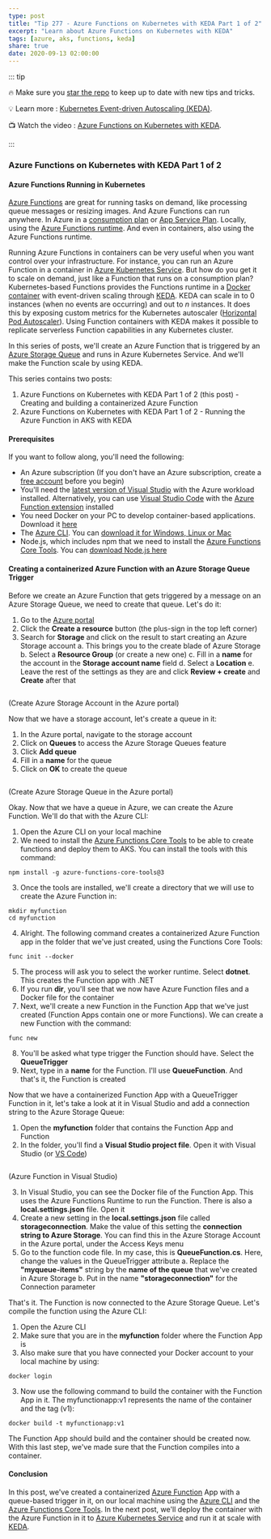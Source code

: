 ```yaml
---
type: post
title: "Tip 277 - Azure Functions on Kubernetes with KEDA Part 1 of 2"
excerpt: "Learn about Azure Functions on Kubernetes with KEDA"
tags: [azure, aks, functions, keda]
share: true
date: 2020-09-13 02:00:00
---
```


::: tip 

:fire: Make sure you [star the repo](http://azuredev.tips?WT.mc_id=azure-azuredevtips-azureappsdev) to keep up to date with new tips and tricks.

:bulb: Learn more : [Kubernetes Event-driven Autoscaling (KEDA)](https://keda.sh?WT.mc_id=other-azuredevtips-azureappsdev). 

:tv: Watch the video : [Azure Functions on Kubernetes with KEDA](https://www.youtube.com/watch?v=wSv67WeNqdQ&list=PLLasX02E8BPCNCK8Thcxu-Y-XcBUbhFWC&index=15&?WT.mc_id=youtube-azuredevtips-azureappsdev).

:::

### Azure Functions on Kubernetes with KEDA Part 1 of 2

#### Azure Functions Running in Kubernetes

[Azure Functions](https://azure.microsoft.com/services/functions?WT.mc_id=other-azuredevtips-azureappsdev) are great for running tasks on demand, like processing queue messages or resizing images. And Azure Functions can run anywhere. In Azure in a [consumption plan](https://docs.microsoft.com/azure/azure-functions/functions-scale#consumption-plan?WT.mc_id=azure-azuredevtips-azureappsdev) or [App Service Plan](https://docs.microsoft.com/azure/azure-functions/functions-scale#app-service-plan?WT.mc_id=azure-azuredevtips-azureappsdev). Locally, using the [Azure Functions runtime](https://docs.microsoft.com/azure/azure-functions/functions-runtime-overview). And even in containers, also using the Azure Functions runtime. 

Running Azure Functions in containers can be very useful when you want control over your infrastructure. For instance, you can run an Azure Function in a container in [Azure Kubernetes Service](https://azure.microsoft.com/services/kubernetes-service?WT.mc_id=other-azuredevtips-azureappsdev). But how do you get it to scale on demand, just like a Function that runs on a consumption plan? Kubernetes-based Functions provides the Functions runtime in a [Docker container](https://docs.microsoft.com/azure/azure-functions/functions-create-function-linux-custom-image?WT.mc_id=azure-azuredevtips-azureappsdev) with event-driven scaling through [KEDA](https://keda.sh?WT.mc_id=other-azuredevtips-azureappsdev). KEDA can scale in to 0 instances (when no events are occurring) and out to _n_ instances. It does this by exposing custom metrics for the Kubernetes autoscaler ([Horizontal Pod Autoscaler](https://kubernetes.io/docs/tasks/run-application/horizontal-pod-autoscale-walkthrough?WT.mc_id=other-azuredevtips-azureappsdev)). Using Function containers with KEDA makes it possible to replicate serverless Function capabilities in any Kubernetes cluster.

In this series of posts, we'll create an Azure Function that is triggered by an [Azure Storage Queue](https://azure.microsoft.com/services/storage/queues?WT.mc_id=other-azuredevtips-azureappsdev) and runs in Azure Kubernetes Service. And we'll make the Function scale by using KEDA. 

This series contains two posts:
1. Azure Functions on Kubernetes with KEDA Part 1 of 2 (this post) - Creating and building a containerized Azure Function 
2. Azure Functions on Kubernetes with KEDA Part 1 of 2 - Running the Azure Function in AKS with KEDA


#### Prerequisites

If you want to follow along, you'll need the following:
* An Azure subscription (If you don't have an Azure subscription, create a [free account](https://azure.microsoft.com/free/?WT.mc_id=azure-azuredevtips-azureappsdev) before you begin)
* You'll need the [latest version of Visual Studio](https://visualstudio.microsoft.com/downloads/?WT.mc_id=microsoft-azuredevtips-azureappsdev) with the Azure workload installed. Alternatively, you can use [Visual Studio Code](https://code.visualstudio.com?WT.mc_id=other-azuredevtips-azureappsdev) with the [Azure Function extension](https://marketplace.visualstudio.com/items?itemName=ms-azuretools.vscode-azurefunctions&WT.mc_id=other-azuredevtips-azureappsdev) installed
* You need Docker on your PC to develop container-based applications. Download it [here](https://store.docker.com/editions/community/docker-ce-desktop-windows?WT.mc_id=other-azuredevtips-azureappsdev)
* The [Azure CLI](https://docs.microsoft.com/cli/azure/?WT.mc_id=docs-azuredevtips-azureappsdev). You can [download it for Windows, Linux or Mac](https://docs.microsoft.com/cli/azure/install-azure-cli?WT.mc_id=docs-azuredevtips-azureappsdev)
* Node.js, which includes npm that we need to install the [Azure Functions Core Tools](https://docs.microsoft.com/azure/azure-functions/functions-run-local?WT.mc_id=docs-azuredevtips-azureappsdev ). You can [download Node.js here](https://docs.npmjs.com/downloading-and-installing-node-js-and-npm?WT.mc_id=other-azuredevtips-azureappsdev)

#### Creating a containerized Azure Function with an Azure Storage Queue Trigger

Before we create an Azure Function that gets triggered by a message on an Azure Storage Queue, we need to create that queue. Let's do it:

1. Go to the [Azure portal](https://portal.azure.com/?WT.mc_id=azure-azuredevtips-azureappsdev)
2. Click the **Create a resource** button (the plus-sign in the top left corner)
3. Search for **Storage** and click on the result to start creating an Azure Storage account
   a. This brings you to the create blade of Azure Storage
   b. Select a **Resource Group** (or create a new one)
   c. Fill in a **name** for the account in the **Storage account name** field
   d. Select a **Location**
   e. Leave the rest of the settings as they are and click **Review + create** and **Create** after that

<img :src="$withBase('/files/63createstorage.png')">

(Create Azure Storage Account in the Azure portal)

Now that we have a storage account, let's create a queue in it:

1. In the Azure portal, navigate to the storage account
2. Click on **Queues** to access the Azure Storage Queues feature
3. Click **Add queue**
4. Fill in a **name** for the queue
5. Click on **OK** to create the queue

<img :src="$withBase('/files/63createqueue.png')">

(Create Azure Storage Queue in the Azure portal)

Okay. Now that we have a queue in Azure, we can create the Azure Function. We'll do that with the Azure CLI:

1. Open the Azure CLI on your local machine
2. We need to install the [Azure Functions Core Tools](https://docs.microsoft.com/azure/azure-functions/functions-run-local?WT.mc_id=azure-azuredevtips-azureappsdev) to be able to create functions and deploy them to AKS. You can install the tools with this command:

```
npm install -g azure-functions-core-tools@3
```
3. Once the tools are installed, we'll create a directory that we will use to create the Azure Function in:
```
mkdir myfunction
cd myfunction
```
4. Alright. The following command creates a containerized Azure Function app in the folder that we've just created, using the Functions Core Tools:
```
func init --docker
```
5. The process will ask you to select the worker runtime. Select **dotnet**. This creates the Function app with .NET
6. If you run **dir**, you'll see that we now have Azure Function files and a Docker file for the container
7. Next, we'll create a new Function in the Function App that we've just created (Function Apps contain one or more Functions). We can create a new Function with the command:
```
func new
```
8. You'll be asked what type trigger the Function should have. Select the **QueueTrigger**
9. Next, type in a **name** for the Function. I'll use **QueueFunction**. And that's it, the Function is created

Now that we have a containerized Function App with a QueueTrigger Function in it, let's take a look at it in Visual Studio and add a connection string to the Azure Storage Queue:
1. Open the **myfunction** folder that contains the Function App and Function
2. In the folder, you'll find a **Visual Studio project file**. Open it with Visual Studio (or [VS Code](https://code.visualstudio.com?WT.mc_id=other-azuredevtips-azureappsdev))

<img :src="$withBase('/files/63function.png')">

(Azure Function in Visual Studio)

3. In Visual Studio, you can see the Docker file of the Function App. This uses the Azure Functions Runtime to run the Function. There is also a **local.settings.json** file. Open it
4. Create a new setting in the **local.settings.json** file called **storageconnection**. Make the value of this setting the **connection string to Azure Storage**. You can find this in the Azure Storage Account in the Azure portal, under the Access Keys menu
5. Go to the function code file. In my case, this is **QueueFunction.cs**. Here, change the values in the QueueTrigger attribute
 a. Replace the **"myqueue-items"** string by the **name of the queue** that we've created in Azure Storage
 b. Put in the name **"storageconnection"** for the Connection parameter

That's it. The Function is now connected to the Azure Storage Queue. Let's compile the function using the Azure CLI:

1. Open the Azure CLI
2. Make sure that you are in the **myfunction** folder where the Function App is
3. Also make sure that you have connected your Docker account to your local machine by using:
```
docker login
```
3. Now use the following command to build the container with the Function App in it. The myfunctionapp:v1 represents the name of the container and the tag (v1):
```
docker build -t myfunctionapp:v1
```
The Function App should build and the container should be created now. With this last step, we've made sure that the Function compiles into a container. 

#### Conclusion

In this post, we've created a containerized [Azure Function](https://azure.microsoft.com/services/functions?WT.mc_id=docs-azuredevtips-azureappsdev) App with a queue-based trigger in it, on our local machine using the [Azure CLI](https://docs.microsoft.com/cli/azure/?WT.mc_id=docs-azuredevtips-azureappsdev) and the [Azure Functions Core Tools](https://docs.microsoft.com/azure/azure-functions/functions-run-local?WT.mc_id=azure-azuredevtips-azureappsdev). In the next post, we'll deploy the container with the Azure Function in it to [Azure Kubernetes Service](https://azure.microsoft.com/services/kubernetes-service?WT.mc_id=docs-azuredevtips-azureappsdev) and run it at scale with [KEDA](https://keda.sh?WT.mc_id=other-azuredevtips-azureappsdev).